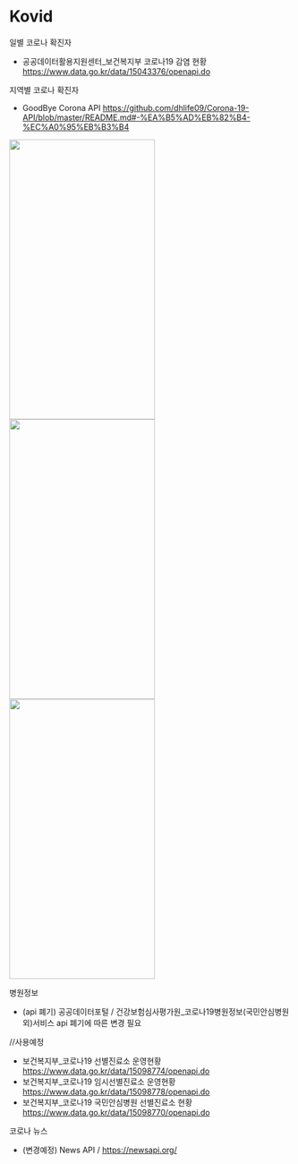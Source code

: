 # Kovid

일별 코로나 확진자 <Home>
- 공공데이터활용지원센터_보건복지부 코로나19 감염 현황 <https://www.data.go.kr/data/15043376/openapi.do>

 지역별 코로나 확진자 <Home>
- GoodBye Corona API <https://github.com/dhlife09/Corona-19-API/blob/master/README.md#-%EA%B5%AD%EB%82%B4-%EC%A0%95%EB%B3%B4>

<img src="https://user-images.githubusercontent.com/55440637/217118907-c6c070b0-2006-4c43-9aa8-fc023ff569b0.jpg" width="260" height="500"> <img src="https://user-images.githubusercontent.com/55440637/217118912-4d3d4c98-dfff-4658-bba3-0b745740f9db.jpg" width="260" height="500"/> <img src="https://user-images.githubusercontent.com/55440637/217118915-0fbe5d12-82c2-43fd-b99a-d5994d44899d.jpg" width="260" height="500"/>
  
병원정보 <Maps>
- (api 폐기) 공공데이터포털 / 건강보험심사평가원_코로나19병원정보(국민안심병원 외)서비스 api 폐기에 따른 변경 필요

//사용예정
- 보건복지부_코로나19 선별진료소 운영현황     <https://www.data.go.kr/data/15098774/openapi.do>
- 보건복지부_코로나19 임시선별진료소 운영현황  <https://www.data.go.kr/data/15098778/openapi.do>
- 보건복지부_코로나19 국민안심병원 선별진료소 현황  <https://www.data.go.kr/data/15098770/openapi.do>

코로나 뉴스 <News>
- (변경예정) News API / https://newsapi.org/
